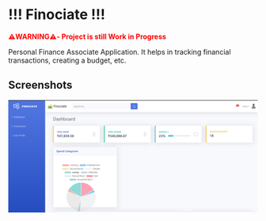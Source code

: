 # !!! Finociate !!!

<span style="color:red">**⚠️WARNING⚠️- Project is still Work in Progress**</span>

Personal Finance Associate Application. It helps in tracking financial transactions, creating a budget, etc.

## Screenshots
![Finociate Dashboard](/resources/img/FinociateDashboard.png "Sample Dashboard")

